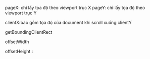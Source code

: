 pageX: chỉ lấy tọa độ theo viewport trục X
pageY:  chỉ lấy tọa độ theo viewport trục Y


clientX:bao gồm tọa độ của document khi scroll xuống
clientY


getBoundingClientRect


offsetWidth



offsetHeight :